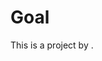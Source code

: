 
<html>
<head>
  <title>netracker</title>
</head>

<body>
  <h1>Goal</h1>
  <p>This is a project by .</p>
</body>

</html>